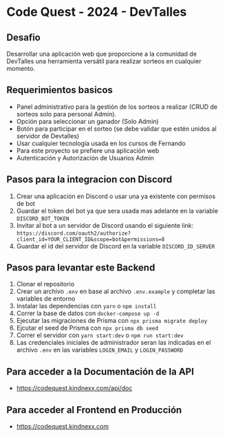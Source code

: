 # Code Quest - 2024 - DevTalles

## Desafio

Desarrollar una aplicación web que proporcione a la comunidad de DevTalles una herramienta versátil para realizar sorteos en cualquier momento.

## Requerimientos basicos

- Panel administrativo para la gestión de los sorteos a realizar (CRUD de sorteos solo para personal Admin).
- Opción para seleccionar un ganador (Solo Admin)
- Botón para participar en el sorteo (se debe validar que estén unidos al servidor de Devtalles)
- Usar cualquier tecnología usada en los cursos de Fernando
- Para este proyecto se prefiere una aplicación web
- Autenticación y Autorización de Usuarios Admin

## Pasos para la integracion con Discord

1. Crear una aplicación en Discord o usar una ya existente con permisos de bot
2. Guardar el token del bot ya que sera usada mas adelante en la variable `DISCORD_BOT_TOKEN`
3. Invitar al bot a un servidor de Discord usando el siguiente link: `https://discord.com/oauth2/authorize?client_id=YOUR_CLIENT_ID&scope=bot&permissions=8`
4. Guardar el id del servidor de Discord en la variable `DISCORD_ID_SERVER`

## Pasos para levantar este Backend

1. Clonar el repositorio
2. Crear un archivo `.env` en base al archivo `.env.example` y completar las variables de entorno
3. Instalar las dependencias con `yarn` o `npm install`
4. Correr la base de datos con `docker-compose up -d`
5. Ejecutar las migraciones de Prisma con `npx prisma migrate deploy`
6. Ejcutar el seed de Prisma con `npx prisma db seed`
7. Correr el servidor con `yarn start:dev` o `npm run start:dev`
8. Las credenciales iniciales de administrador seran las indicadas en el archivo `.env` en las variables `LOGIN_EMAIL` y `LOGIN_PASSWORD`

## Para acceder a la Documentación de la API

- https://codequest.kindnexx.com/api/doc

## Para acceder al Frontend en Producción

- https://codequest.kindnexx.com

